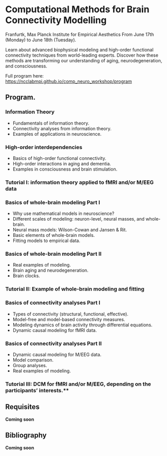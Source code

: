 # Computational Methods for Brain Connectivity Modelling

Franfurtk, Max Planck Institute for Empirical Aesthetics
From June 17th (Monday) to June 18th (Tuesday).

Learn about advanced biophysical modeling and high-order functional connectivity techniques from world-leading experts. 
Discover how these methods are transforming our understanding of aging, neurodegeneration, and consciousness.

Full program here: https://ncclabmpi.github.io/comp_neuro_workshop/program

## Program.

### Information Theory
- Fundamentals of information theory.
- Connectivity analyses from information theory.
- Examples of applications in neuroscience.

### High-order interdependencies
- Basics of high-order functional connectivity.
- High-order interactions in aging and dementia.
- Examples in consciousness and brain stimulation.

### Tutorial I: information theory applied to fMRI and/or M/EEG data

### Basics of whole-brain modeling Part I
- Why use mathematical models in neuroscience?
- Different scales of modeling: neuron-level, neural masses, and whole-brain.
- Neural mass models: Wilson-Cowan and Jansen & Rit.
- Basic elements of whole-brain models.
- Fitting models to empirical data.

### Basics of whole-brain modeling Part II
- Real examples of modeling.
- Brain aging and neurodegeneration.
- Brain clocks.

### Tutorial II: Example of whole-brain modeling and fitting

### Basics of connectivity analyses Part I
- Types of connectivity (structural, functional, effective).
- Model-free and model-based connectivity measures.
- Modeling dynamics of brain activity through differential equations.
- Dynamic causal modeling for fMRI data.

### Basics of connectivity analyses Part II
- Dynamic causal modeling for M/EEG data.
- Model comparison.
- Group analyses.
- Real examples of modeling.

### Tutorial III: DCM for fMRI and/or M/EEG, depending on the participants’ interests.**


## Requisites

**Coming soon**

## Bibliography

**Coming soon**


